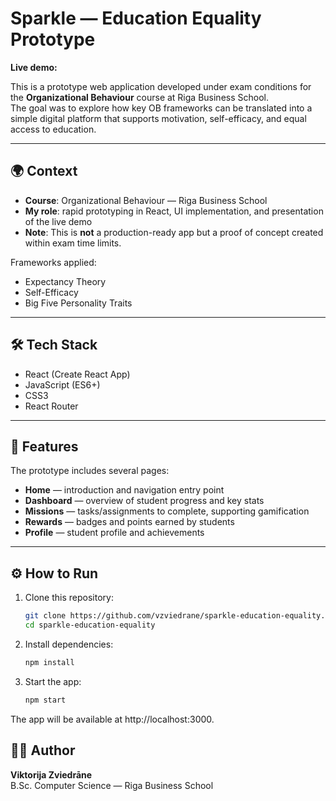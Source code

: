 # Sparkle — Education Equality Prototype

**Live demo:** 

This is a prototype web application developed under exam conditions for the **Organizational Behaviour** course at Riga Business School.  
The goal was to explore how key OB frameworks can be translated into a simple digital platform that supports motivation, self-efficacy, and equal access to education.

---

## 🌍 Context
- **Course**: Organizational Behaviour — Riga Business School  
- **My role**: rapid prototyping in React, UI implementation, and presentation of the live demo  
- **Note**: This is **not** a production-ready app but a proof of concept created within exam time limits.  

Frameworks applied:  
- Expectancy Theory  
- Self-Efficacy  
- Big Five Personality Traits  

---

## 🛠 Tech Stack
- React (Create React App)  
- JavaScript (ES6+)  
- CSS3  
- React Router  

---

## 🚀 Features
The prototype includes several pages:

- **Home** — introduction and navigation entry point  
- **Dashboard** — overview of student progress and key stats  
- **Missions** — tasks/assignments to complete, supporting gamification  
- **Rewards** — badges and points earned by students  
- **Profile** — student profile and achievements  

---

## ⚙️ How to Run
1. Clone this repository:
   ```bash
   git clone https://github.com/vzviedrane/sparkle-education-equality.git
   cd sparkle-education-equality
2. Install dependencies:
   ```bash
   npm install
3. Start the app:
   ```bash
   npm start
The app will be available at http://localhost:3000.

## 👩‍💻 Author  

**Viktorija Zviedrāne**  
B.Sc. Computer Science — Riga Business School


